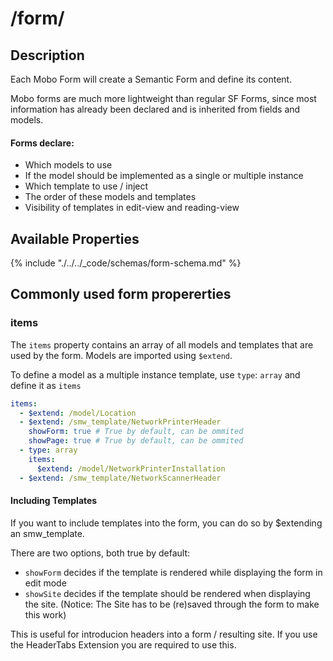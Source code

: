 # /form/
## Description
Each Mobo Form will create a Semantic Form and define its content.

Mobo forms are much more lightweight than regular SF Forms,
since most information has already been declared and is inherited from fields and models.

#### Forms declare:
* Which models to use
* If the model should be implemented as a single or multiple instance
* Which template to use / inject
* The order of these models and templates
* Visibility of templates in edit-view and reading-view

## Available Properties
{% include "./../../_code/schemas/form-schema.md" %}

## Commonly used form propererties
### items
The `items` property contains an array of all models and templates that are used by the form.
Models are imported using `$extend`.

To define a model as a multiple instance template, use `type`: `array` and define it as `items`
```yaml
items:
  - $extend: /model/Location
  - $extend: /smw_template/NetworkPrinterHeader
    showForm: true # True by default, can be ommited
    showPage: true # True by default, can be ommited
  - type: array
    items:
      $extend: /model/NetworkPrinterInstallation
  - $extend: /smw_template/NetworkScannerHeader
```

#### Including Templates
If you want to include templates into the form, you can do so by $extending an smw_template.

There are two options, both true by default:

* `showForm` decides if the template is rendered while displaying the form in edit mode
* `showSite` decides if the template should be rendered when displaying the site. (Notice: The Site has to be (re)saved through the form to make this work)

This is useful for introducion headers into a form / resulting site. If you use the HeaderTabs Extension you are required to use this.
